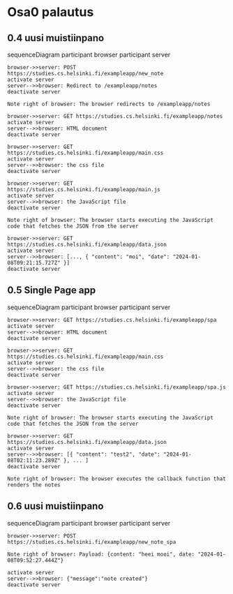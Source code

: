 # Osa0 palautus

## 0.4 uusi muistiinpano

sequenceDiagram
    participant browser
    participant server
    
    browser->>server: POST https://studies.cs.helsinki.fi/exampleapp/new_note
    activate server
    server-->>browser: Redirect to /exampleapp/notes
    deactivate server

    Note right of browser: The browser redirects to /exampleapp/notes
    
    browser->>server: GET https://studies.cs.helsinki.fi/exampleapp/notes
    activate server
    server-->>browser: HTML document
    deactivate server

    browser->>server: GET https://studies.cs.helsinki.fi/exampleapp/main.css
    activate server
    server-->>browser: the css file
    deactivate server
    
    browser->>server: GET https://studies.cs.helsinki.fi/exampleapp/main.js
    activate server
    server-->>browser: the JavaScript file
    deactivate server
    
    Note right of browser: The browser starts executing the JavaScript code that fetches the JSON from the server
    
    browser->>server: GET https://studies.cs.helsinki.fi/exampleapp/data.json
    activate server
    server-->>browser: [..., { "content": "moi", "date": "2024-01-08T09:21:15.727Z" }]
    deactivate server    


## 0.5 Single Page app

sequenceDiagram
    participant browser
    participant server
    
    browser->>server: GET https://studies.cs.helsinki.fi/exampleapp/spa
    activate server
    server-->>browser: HTML document
    deactivate server
    
    browser->>server: GET https://studies.cs.helsinki.fi/exampleapp/main.css
    activate server
    server-->>browser: the css file
    deactivate server
    
    browser->>server: GET https://studies.cs.helsinki.fi/exampleapp/spa.js
    activate server
    server-->>browser: the JavaScript file
    deactivate server
    
    Note right of browser: The browser starts executing the JavaScript code that fetches the JSON from the server
    
    browser->>server: GET https://studies.cs.helsinki.fi/exampleapp/data.json
    activate server
    server-->>browser: [{ "content": "test2", "date": "2024-01-08T02:11:23.289Z" }, ... ]
    deactivate server    

    Note right of browser: The browser executes the callback function that renders the notes 

## 0.6 uusi muistiinpano

sequenceDiagram
    participant browser
    participant server
    
    browser->>server: POST https://studies.cs.helsinki.fi/exampleapp/new_note_spa

    Note right of browser: Payload: {content: "heei mooi", date: "2024-01-08T09:52:27.444Z"}

    activate server
    server-->>browser: {"message":"note created"}
    deactivate server